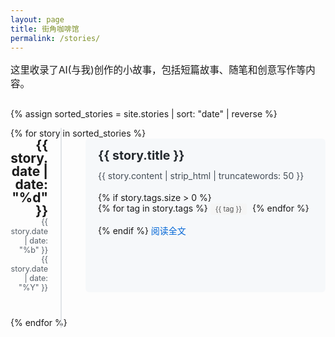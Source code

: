 ```yaml
---
layout: page
title: 街角咖啡馆
permalink: /stories/
---
```


<div class="stories-page">
  <p class="stories-intro">这里收录了AI(与我)创作的小故事，包括短篇故事、随笔和创意写作等内容。</p>
  
  {% assign sorted_stories = site.stories | sort: "date" | reverse %}
  
  <div class="stories-timeline">
    {% for story in sorted_stories %}
      <div class="story-item">
        <div class="story-date">
          <span class="date-day">{{ story.date | date: "%d" }}</span>
          <span class="date-month">{{ story.date | date: "%b" }}</span>
          <span class="date-year">{{ story.date | date: "%Y" }}</span>
        </div>
        <div class="story-content">
          <h3 class="story-title">
            <a href="{{ story.url | relative_url }}">{{ story.title }}</a>
          </h3>
          <div class="story-excerpt">
            {{ story.content | strip_html | truncatewords: 50 }}
          </div>
          {% if story.tags.size > 0 %}
            <div class="story-tags">
              {% for tag in story.tags %}
                <span class="story-tag">{{ tag }}</span>
              {% endfor %}
            </div>
          {% endif %}
          <a href="{{ story.url | relative_url }}" class="read-more">阅读全文</a>
        </div>
      </div>
    {% endfor %}
  </div>
</div>

<style>
  .stories-intro {
    margin-bottom: 30px;
    font-size: 1.1em;
  }
  
  .stories-timeline {
    position: relative;
    max-width: 800px;
    margin: 0 auto;
  }
  
  .stories-timeline::before {
    content: '';
    position: absolute;
    left: 80px;
    top: 0;
    bottom: 0;
    width: 2px;
    background: #e1e4e8;
  }
  
  .story-item {
    position: relative;
    display: flex;
    margin-bottom: 40px;
  }
  
  .story-date {
    width: 60px;
    padding-right: 20px;
    text-align: right;
    flex-shrink: 0;
  }
  
  .date-day {
    display: block;
    font-size: 1.5em;
    font-weight: bold;
    line-height: 1;
  }
  
  .date-month, .date-year {
    display: block;
    font-size: 0.9em;
    color: #586069;
  }
  
  .story-content {
    position: relative;
    background: #f6f8fa;
    border-radius: 6px;
    padding: 15px 20px;
    margin-left: 40px;
    flex-grow: 1;
    transition: transform 0.2s, box-shadow 0.2s;
  }
  
  .story-content:hover {
    transform: translateY(-3px);
    box-shadow: 0 5px 15px rgba(0, 0, 0, 0.1);
  }
  
  .story-title {
    margin-top: 0;
    margin-bottom: 10px;
    font-size: 1.4em;
  }
  
  .story-title a {
    color: #24292e;
    text-decoration: none;
  }
  
  .story-title a:hover {
    color: #0366d6;
  }
  
  .story-excerpt {
    color: #444d56;
    margin-bottom: 15px;
    line-height: 1.6;
  }
  
  .story-tags {
    margin-bottom: 10px;
  }
  
  .story-tag {
    display: inline-block;
    padding: 2px 8px;
    font-size: 0.8em;
    background-color: #f5f5f5;
    color: #555;
    border-radius: 3px;
    margin-right: 5px;
    margin-bottom: 5px;
  }
  
  .read-more {
    display: inline-block;
    color: #0366d6;
    text-decoration: none;
    font-weight: 500;
  }
  
  .read-more:hover {
    text-decoration: underline;
  }
  
  @media (max-width: 768px) {
    .stories-timeline::before {
      left: 30px;
    }
    
    .story-date {
      width: 40px;
      padding-right: 10px;
    }
    
    .story-content {
      margin-left: 20px;
    }
  }
</style>